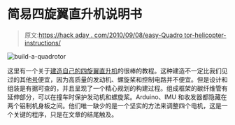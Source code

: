# 简易四旋翼直升机说明书

> 原文:[https://hack aday . com/2010/09/08/easy-Quadro tor-helicopter-instructions/](https://hackaday.com/2010/09/08/easy-quadrotor-helicopter-instructions/)

![](../Images/63397b766888b39b717a48e6d4be9a26.png "build-a-quadrotor")

这里有一个关于[建造自己的四旋翼直升机](http://www.instructables.com/id/Quadrotor)的很棒的教程。这种建造不一定比我们见过的其他[号](http://hackaday.com/2010/01/15/aeroquad-build-your-own-quadcopter/)便宜，因为高质量的发动机、螺旋桨和控制电路并不便宜。但是设计和组装是有据可查的，并且呈现了一个精心规划的构建过程。组成框架的碳纤维管有延伸部分，可以在撞车时保护发动机和螺旋桨。Arduino、IMU 和收发器都隐藏在两个铝制机身板之间。他们唯一缺少的是一个坚实的方法来调整四个电机，这是一个关键的程序，只是在文章的结尾触及。